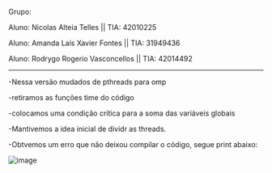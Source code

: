 Grupo:

Aluno: Nicolas Alteia Telles || TIA: 42010225

Aluno: Amanda Laís Xavier Fontes || TIA: 31949436

Aluno: Rodrygo Rogerio Vasconcellos || TIA: 42014492

---

-Nessa versão mudados de pthreads para omp

-retiramos as funções time do código

-colocamos uma condição crítica para a soma das variáveis globais

-Mantivemos a idea inicial de dividr as threads.

-Obtvemos um erro que não deixou compilar o código, segue print abaixo:

![image](https://user-images.githubusercontent.com/101070201/201053946-b810afe2-ac9c-4f79-9952-f10578058de2.png)
